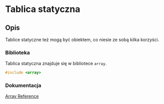 # Tablica statyczna

## Opis

Tablice statyczne też mogą być obiektem, co niesie ze sobą kilka korzyści.

### Biblioteka

Tablica statyczna znajduje się w bibliotece `array`.

```cpp
#include <array>
```

### Dokumentacja

[Array Reference](https://www.cplusplus.com/reference/array/array/)